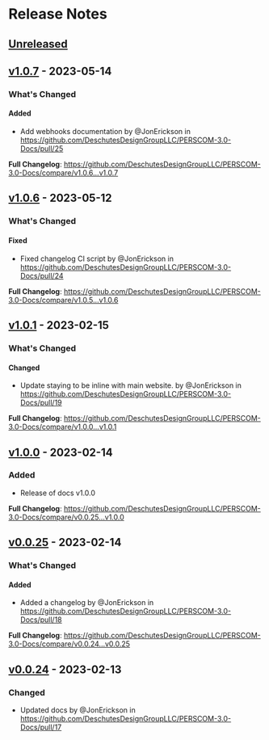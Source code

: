 # Release Notes

## [Unreleased](https://github.com/DeschutesDesignGroupLLC/PERSCOM-3.0-Docs/compare/v1.0.7...HEAD)

## [v1.0.7](https://github.com/DeschutesDesignGroupLLC/PERSCOM-3.0-Docs/compare/v1.0.6...v1.0.7) - 2023-05-14

<!-- Release notes generated using configuration in .github/release.yml at v1.0.7 -->
### What's Changed

#### Added

- Add webhooks documentation by @JonErickson in https://github.com/DeschutesDesignGroupLLC/PERSCOM-3.0-Docs/pull/25

**Full Changelog**: https://github.com/DeschutesDesignGroupLLC/PERSCOM-3.0-Docs/compare/v1.0.6...v1.0.7

## [v1.0.6](https://github.com/DeschutesDesignGroupLLC/PERSCOM-3.0-Docs/compare/v1.0.1...v1.0.6) - 2023-05-12

<!-- Release notes generated using configuration in .github/release.yml at v1.0.6 -->
### What's Changed

#### Fixed

- Fixed changelog CI script by @JonErickson in https://github.com/DeschutesDesignGroupLLC/PERSCOM-3.0-Docs/pull/24

**Full Changelog**: https://github.com/DeschutesDesignGroupLLC/PERSCOM-3.0-Docs/compare/v1.0.5...v1.0.6

## [v1.0.1](https://github.com/DeschutesDesignGroupLLC/PERSCOM-3.0-Docs/compare/v1.0.1...v1.0.1) - 2023-02-15

<!-- Release notes generated using configuration in .github/release.yml at v1.0.1 -->
### What's Changed

#### Changed

- Update staying to be inline with main website. by @JonErickson in https://github.com/DeschutesDesignGroupLLC/PERSCOM-3.0-Docs/pull/19

**Full Changelog**: https://github.com/DeschutesDesignGroupLLC/PERSCOM-3.0-Docs/compare/v1.0.0...v1.0.1

## [v1.0.0](https://github.com/DeschutesDesignGroupLLC/PERSCOM-3.0-Docs/compare/v0.0.25...v1.0.0) - 2023-02-14

### Added

- Release of docs v1.0.0

**Full Changelog**: https://github.com/DeschutesDesignGroupLLC/PERSCOM-3.0-Docs/compare/v0.0.25...v1.0.0

## [v0.0.25](https://github.com/DeschutesDesignGroupLLC/PERSCOM-3.0-Docs/compare/v0.0.24...v0.0.25) - 2023-02-14

<!-- Release notes generated using configuration in .github/release.yml at v0.0.25 -->
### What's Changed

#### Added

- Added a changelog by @JonErickson in https://github.com/DeschutesDesignGroupLLC/PERSCOM-3.0-Docs/pull/18

**Full Changelog**: https://github.com/DeschutesDesignGroupLLC/PERSCOM-3.0-Docs/compare/v0.0.24...v0.0.25

## [v0.0.24](https://github.com/DeschutesDesignGroupLLC/PERSCOM-3.0-Docs/compare/v0.0.23...v0.0.24) - 2023-02-13

### Changed

- Updated docs by @JonErickson in https://github.com/DeschutesDesignGroupLLC/PERSCOM-3.0-Docs/pull/17

